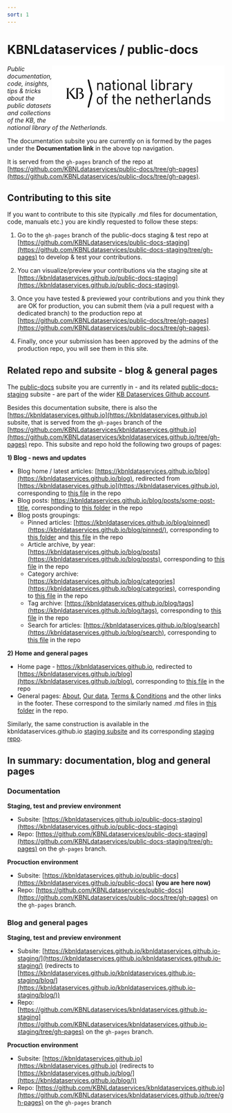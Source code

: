 ```yaml
---
sort: 1
---
```


# KBNLdataservices / public-docs 

<img alt="KB logo" src="assets/images/KB_Nationale-Bibliotheek_Logo_RGB-Zwart-EN.jpg" width="400px" align="right"/>

*Public documentation, code, insights, tips & tricks about the public datasets and collections of the KB, the national library of the Netherlands.*  

The documentation subsite you are currently on is formed by the pages under the **Documentation link** in the above top navigation.

It is served from the ```gh-pages``` branch of the repo at [https://github.com/KBNLdataservices/public-docs/tree/gh-pages](https://github.com/KBNLdataservices/public-docs/tree/gh-pages).

## Contributing to this site
If you want to contribute to this site (typically .md files for documentation, code, manuals etc.) you are kindly requested to follow these steps:

1) Go to the ```gh-pages``` branch of the public-docs staging & test repo at [https://github.com/KBNLdataservices/public-docs-staging](https://github.com/KBNLdataservices/public-docs-staging/tree/gh-pages) to develop & test your contributions. 

2) You can visualize/preview your contributions via the staging site at [https://kbnldataservices.github.io/public-docs-staging](https://kbnldataservices.github.io/public-docs-staging). 

3) Once you have tested & previewed your contributions and you think they are OK for production, you can submit them (via a pull request with a dedicated branch) to the production repo at [https://github.com/KBNLdataservices/public-docs/tree/gh-pages](https://github.com/KBNLdataservices/public-docs/tree/gh-pages). 

4) Finally, once your submission has been approved by the admins of the production repo, you will see them in this site.

## Related repo and subsite - blog & general pages
The [public-docs](https://kbnldataservices.github.io/public-docs) subsite you are currently in - and its related [public-docs-staging](https://kbnldataservices.github.io/public-docs-staging) subsite - are part of the wider [KB Dataservices Github account](https://github.com/KBNLdataservices). 

Besides this documentation subsite, there is also the [https://kbnldataservices.github.io](https://kbnldataservices.github.io) subsite, that is served from the ```gh-pages``` branch of the [https://github.com/KBNLdataservices/kbnldataservices.github.io](https://github.com/KBNLdataservices/kbnldataservices.github.io/tree/gh-pages) repo. This subsite and repo hold the following two groups of pages: 

**1) Blog - news and updates**
* Blog home / latest articles: [https://kbnldataservices.github.io/blog](https://kbnldataservices.github.io/blog), redirected from [https://kbnldataservices.github.io](https://kbnldataservices.github.io), corresponding to [this file](https://github.com/KBNLdataservices/kbnldataservices.github.io/blob/gh-pages/_pages/index.md) in the repo
* Blog posts: https://kbnldataservices.github.io/blog/posts/some-post-title, corresponding to [this folder](https://github.com/KBNLdataservices/kbnldataservices.github.io/tree/gh-pages/_posts) in the repo 
* Blog posts groupings: 
  * Pinned articles: [https://kbnldataservices.github.io/blog/pinned](https://kbnldataservices.github.io/blog/pinned/), corresponding to [this folder](https://github.com/KBNLdataservices/kbnldataservices.github.io/tree/gh-pages/_pinned) and [this file](https://github.com/KBNLdataservices/kbnldataservices.github.io/blob/gh-pages/_pages/pinned.md) in the repo 
  * Article archive, by year: [https://kbnldataservices.github.io/blog/posts](https://kbnldataservices.github.io/blog/posts), corresponding to [this file](https://github.com/KBNLdataservices/kbnldataservices.github.io/blob/gh-pages/_pages/posts-grid.md) in the repo 
  * Category archive: [https://kbnldataservices.github.io/blog/categories](https://kbnldataservices.github.io/blog/categories), corresponding to [this file](https://github.com/KBNLdataservices/kbnldataservices.github.io/blob/gh-pages/_pages/categories-grid.md) in the repo 
  * Tag archive: [https://kbnldataservices.github.io/blog/tags](https://kbnldataservices.github.io/blog/tags), corresponding to [this file](https://github.com/KBNLdataservices/kbnldataservices.github.io/blob/gh-pages/_pages/tags-grid.md) in the repo 
  * Search for articles: [https://kbnldataservices.github.io/blog/search](https://kbnldataservices.github.io/blog/search), corresponding to [this file](https://github.com/KBNLdataservices/kbnldataservices.github.io/blob/gh-pages/_pages/search.md) in the repo 

**2) Home and general pages**
* Home page - https://kbnldataservices.github.io, redirected to [https://kbnldataservices.github.io/blog](https://kbnldataservices.github.io/blog), corresponding to [this file](https://github.com/KBNLdataservices/kbnldataservices.github.io/blob/gh-pages/index.md) in the repo 
* General pages: [About](https://kbnldataservices.github.io/about), [Our data](https://kbnldataservices.github.io/our-data), [Terms & Conditions](https://kbnldataservices.github.io/terms-and-conditions) and the other links in the footer. These correspond to the similarly named .md files in [this folder](https://github.com/KBNLdataservices/kbnldataservices.github.io/tree/gh-pages/_pages) in the repo.

Similarly, the same construction is available in the kbnldataservices.github.io [staging subsite](https://kbnldataservices.github.io/kbnldataservices.github.io-staging) and its corresponding [staging repo](https://github.com/KBNLdataservices/kbnldataservices.github.io-staging/tree/gh-pages). 

## In summary: documentation, blog and general pages 

### Documentation
**Staging, test and preview environment**
* Subsite: [https://kbnldataservices.github.io/public-docs-staging](https://kbnldataservices.github.io/public-docs-staging)
* Repo: [https://github.com/KBNLdataservices/public-docs-staging](https://github.com/KBNLdataservices/public-docs-staging/tree/gh-pages) on the ```gh-pages``` branch. 

**Procuction environment**
* Subsite: [https://kbnldataservices.github.io/public-docs](https://kbnldataservices.github.io/public-docs) **(you are here now)**
* Repo: [https://github.com/KBNLdataservices/public-docs](https://github.com/KBNLdataservices/public-docs/tree/gh-pages) on the ```gh-pages``` branch. 

### Blog and general pages
**Staging, test and preview environment**
* Subsite: [https://kbnldataservices.github.io/kbnldataservices.github.io-staging/](https://kbnldataservices.github.io/kbnldataservices.github.io-staging/) (redirects to [https://kbnldataservices.github.io/kbnldataservices.github.io-staging/blog/](https://kbnldataservices.github.io/kbnldataservices.github.io-staging/blog/)) 
* Repo: [https://github.com/KBNLdataservices/kbnldataservices.github.io-staging](https://github.com/KBNLdataservices/kbnldataservices.github.io-staging/tree/gh-pages) on the ```gh-pages``` branch. 

**Procuction environment**
* Subsite: [https://kbnldataservices.github.io](https://kbnldataservices.github.io) (redirects to [https://kbnldataservices.github.io/blog/](https://kbnldataservices.github.io/blog/))
* Repo: [https://github.com/KBNLdataservices/kbnldataservices.github.io](https://github.com/KBNLdataservices/kbnldataservices.github.io/tree/gh-pages) on the ```gh-pages``` branch
